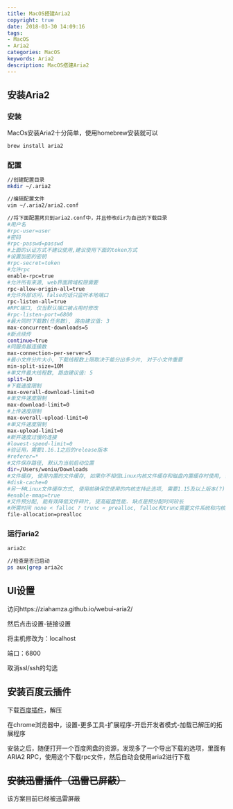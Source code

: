 ```yaml
---
title: MacOS搭建Aria2
copyright: true
date: 2018-03-30 14:09:16
tags: 
- MacOS
- Aria2
categories: MacOS
keywords: Aria2
description: MacOS搭建Aria2
---
```


## 安装Aria2

### 安装

MacOs安装Aria2十分简单，使用homebrew安装就可以

```bash
brew install aria2
```

### 配置

```bash
//创建配置目录
mkdir ~/.aria2

//编辑配置文件
vim ~/.aria2/aria2.conf

//将下面配置拷贝到aria2.conf中，并且修改dir为自己的下载目录
#用户名
#rpc-user=user
#密码
#rpc-passwd=passwd
#上面的认证方式不建议使用,建议使用下面的token方式
#设置加密的密钥
#rpc-secret=token
#允许rpc
enable-rpc=true
#允许所有来源, web界面跨域权限需要
rpc-allow-origin-all=true
#允许外部访问，false的话只监听本地端口
rpc-listen-all=true
#RPC端口, 仅当默认端口被占用时修改
#rpc-listen-port=6800
#最大同时下载数(任务数), 路由建议值: 3
max-concurrent-downloads=5
#断点续传
continue=true
#同服务器连接数
max-connection-per-server=5
#最小文件分片大小, 下载线程数上限取决于能分出多少片, 对于小文件重要
min-split-size=10M
#单文件最大线程数, 路由建议值: 5
split=10
#下载速度限制
max-overall-download-limit=0
#单文件速度限制
max-download-limit=0
#上传速度限制
max-overall-upload-limit=0
#单文件速度限制
max-upload-limit=0
#断开速度过慢的连接
#lowest-speed-limit=0
#验证用，需要1.16.1之后的release版本
#referer=*
#文件保存路径, 默认为当前启动位置
dir=/Users/woniu/Downloads
#文件缓存, 使用内置的文件缓存, 如果你不相信Linux内核文件缓存和磁盘内置缓存时使用, 需要1.16及以上版本
#disk-cache=0
#另一种Linux文件缓存方式, 使用前确保您使用的内核支持此选项, 需要1.15及以上版本(?)
#enable-mmap=true
#文件预分配, 能有效降低文件碎片, 提高磁盘性能. 缺点是预分配时间较长
#所需时间 none < falloc ? trunc « prealloc, falloc和trunc需要文件系统和内核支持
file-allocation=prealloc
```

### 运行aria2

```bash
aria2c

//检查是否已启动
ps aux|grep aria2c
```

## UI设置

访问https://ziahamza.github.io/webui-aria2/

然后点击设置-链接设置

将主机修改为：localhost

端口：6800

取消ssl/ssh的勾选

## 安装百度云插件

下载[百度插件](https://yalv.me/download/aria2/Exporter.zip)，解压

在chrome浏览器中，设置-更多工具-扩展程序-开启开发者模式-加载已解压的拓展程序

安装之后，随便打开一个百度网盘的资源，发现多了一个导出下载的选项，里面有ARIA2 RPC，使用这个下载rpc文件，然后自动会使用aria2进行下载

## ~~安装迅雷插件（迅雷已屏蔽）~~

该方案目前已经被迅雷屏蔽